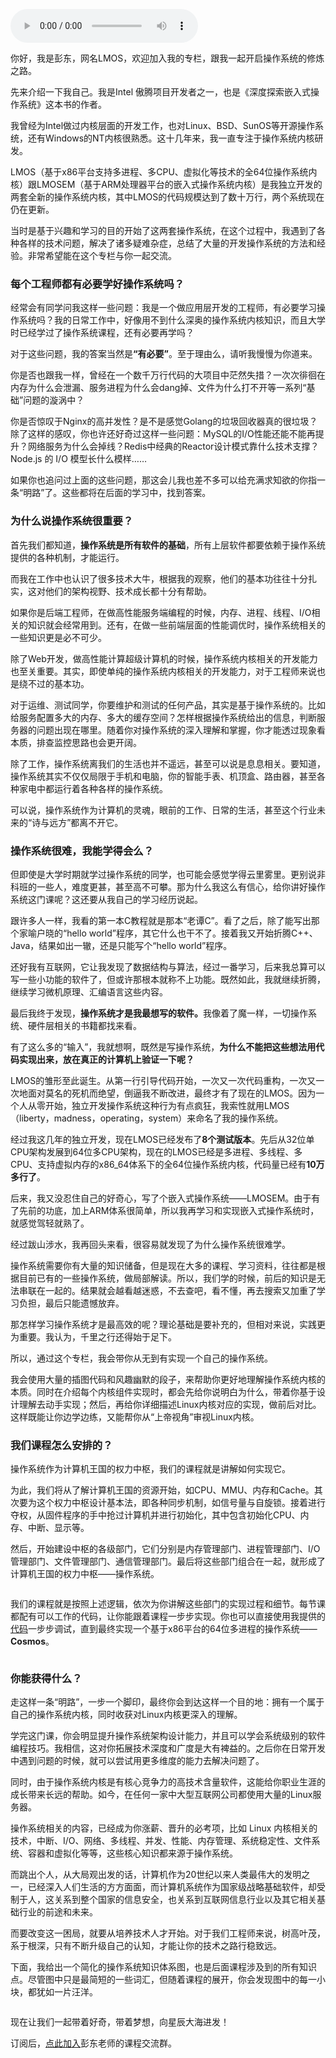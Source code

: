 <audio title="开篇词 _ 为什么要学写一个操作系统？" src="https://static001.geekbang.org/resource/audio/90/e5/903db79b3071509f68d4d55707d351e5.mp3" controls="controls"></audio> 
<p>你好，我是彭东，网名LMOS，欢迎加入我的专栏，跟我一起开启操作系统的修炼之路。</p><p>先来介绍一下我自己。我是Intel 傲腾项目开发者之一，也是《深度探索嵌入式操作系统》这本书的作者。</p><p>我曾经为Intel做过内核层面的开发工作，也对Linux、BSD、SunOS等开源操作系统，还有Windows的NT内核很熟悉。这十几年来，我一直专注于操作系统内核研发。</p><p>LMOS（基于x86平台支持多进程、多CPU、虚拟化等技术的全64位操作系统内核）跟LMOSEM（基于ARM处理器平台的嵌入式操作系统内核）是我独立开发的两套全新的操作系统内核，其中LMOS的代码规模达到了数十万行，两个系统现在仍在更新。</p><p>当时是基于兴趣和学习的目的开始了这两套操作系统，在这个过程中，我遇到了各种各样的技术问题，解决了诸多疑难杂症，总结了大量的开发操作系统的方法和经验。非常希望能在这个专栏与你一起交流。</p><h3>每个工程师都有必要学好操作系统吗？</h3><p>经常会有同学问我这样一些问题：我是一个做应用层开发的工程师，有必要学习操作系统吗？我的日常工作中，好像用不到什么深奥的操作系统内核知识，而且大学时已经学过了操作系统课程，还有必要再学吗？</p><p>对于这些问题，我的答案当然是<strong>“有必要”</strong>。至于理由么，请听我慢慢为你道来。</p><!-- [[[read_end]]] --><p>你是否也跟我一样，曾经在一个数千万行代码的大项目中茫然失措？一次次徘徊在内存为什么会泄漏、服务进程为什么会dang掉、文件为什么打不开等一系列“基础”问题的漩涡中？</p><p>你是否惊叹于Nginx的高并发性？是不是感觉Golang的垃圾回收器真的很垃圾？除了这样的感叹，你也许还好奇过这样一些问题：MySQL的I/O性能还能不能再提升？网络服务为什么会掉线？Redis中经典的Reactor设计模式靠什么技术支撑？Node.js 的 I/O 模型长什么模样……</p><p>如果你也追问过上面的这些问题，那这会儿我也差不多可以给充满求知欲的你指一条“明路”了。这些都将在后面的学习中，找到答案。</p><h3>为什么说操作系统很重要？</h3><p>首先我们都知道，<strong>操作系统是所有软件的基础</strong>，所有上层软件都要依赖于操作系统提供的各种机制，才能运行。</p><p>而我在工作中也认识了很多技术大牛，根据我的观察，他们的基本功往往十分扎实，这对他们的架构视野、技术成长都十分有帮助。</p><p>如果你是后端工程师，在做高性能服务端编程的时候，内存、进程、线程、I/O相关的知识就会经常用到。还有，在做一些前端层面的性能调优时，操作系统相关的一些知识更是必不可少。</p><p>除了Web开发，做高性能计算超级计算机的时候，操作系统内核相关的开发能力也至关重要。其实，即使单纯的操作系统内核相关的开发能力，对于工程师来说也是绕不过的基本功。</p><p>对于运维、测试同学，你要维护和测试的任何产品，其实是基于操作系统的。比如给服务配置多大的内存、多大的缓存空间？怎样根据操作系统给出的信息，判断服务器的问题出现在哪里。随着你对操作系统的深入理解和掌握，你才能透过现象看本质，排查监控思路也会更开阔。</p><p>除了工作，操作系统离我们的生活也并不遥远，甚至可以说是息息相关。要知道，操作系统其实不仅仅局限于手机和电脑，你的智能手表、机顶盒、路由器，甚至各种家电中都运行着各种各样的操作系统。</p><p>可以说，操作系统作为计算机的灵魂，眼前的工作、日常的生活，甚至这个行业未来的“诗与远方”都离不开它。</p><h3>操作系统很难，我能学得会么？</h3><p>但即使是大学时期就学过操作系统的同学，也可能会感觉学得云里雾里。更别说非科班的一些人，难度更甚，甚至高不可攀。那为什么我这么有信心，给你讲好操作系统这门课呢？这还要从我自己的学习经历说起。</p><p>跟许多人一样，我看的第一本C教程就是那本“老谭C”。看了之后，除了能写出那个家喻户晓的“hello world”程序，其它什么也干不了。接着我又开始折腾C++、Java，结果如出一辙，还是只能写个“hello world”程序。</p><p>还好我有互联网，它让我发现了数据结构与算法，经过一番学习，后来我总算可以写一些小功能的软件了，但或许那根本就称不上功能。既然如此，我就继续折腾，继续学习微机原理、汇编语言这些内容。</p><p>最后我终于发现，<strong>操作系统才是我最想写的软件。</strong>我像着了魔一样，一切操作系统、硬件层相关的书籍都找来看。</p><p>有了这么多的“输入”，我就想啊，既然是写操作系统，<strong>为什么不能把这些想法用代码实现出来，放在真正的计算机上验证一下呢？</strong></p><p>LMOS的雏形至此诞生。从第一行引导代码开始，一次又一次代码重构，一次又一次地面对莫名的死机而绝望，倒逼我不断改进，最终才有了现在的LMOS。因为一个人从零开始，独立开发操作系统这种行为有点疯狂，我索性就用LMOS（liberty，madness，operating，system）来命名了我的操作系统。</p><p>经过我这几年的独立开发，现在LMOS已经发布了<strong>8个测试版本</strong>。先后从32位单CPU架构发展到64位多CPU架构，现在的LMOS已经是多进程、多线程、多CPU、支持虚拟内存的x86_64体系下的全64位操作系统内核，代码量已经有<strong>10万多行了</strong>。</p><p>后来，我又没忍住自己的好奇心，写了个嵌入式操作系统——LMOSEM。由于有了先前的功底，加上ARM体系很简单，所以我再学习和实现嵌入式操作系统时，就感觉驾轻就熟了。</p><p>经过跋山涉水，我再回头来看，很容易就发现了为什么操作系统很难学。</p><p>操作系统需要你有大量的知识储备，但是现在大多的课程、学习资料，往往都是根据目前已有的一些操作系统，做局部解读。所以，我们学的时候，前后的知识是无法串联在一起的。结果就会越看越迷惑，不去查吧，看不懂，再去搜索又加重了学习负担，最后只能遗憾放弃。</p><p>那怎样学习操作系统才是最高效的呢？理论基础是要补充的，但相对来说，实践更为重要。我认为，千里之行还得始于足下。</p><p>所以，通过这个专栏，我会带你从无到有实现一个自己的操作系统。</p><p>我会使用大量的插图代码和风趣幽默的段子，来帮助你更好地理解操作系统内核的本质。同时在介绍每个内核组件实现时，都会先给你说明白为什么，带着你基于设计理解去动手实现；然后，再给你详细描述Linux内核对应的实现，做前后对比。这样既能让你边学边练，又能帮你从“上帝视角”审视Linux内核。</p><h3>我们课程怎么安排的？</h3><p>操作系统作为计算机王国的权力中枢，我们的课程就是讲解如何实现它。</p><p>为此，我们将从了解计算机王国的资源开始，如CPU、MMU、内存和Cache。其次要为这个权力中枢设计基本法，即各种同步机制，如信号量与自旋锁。接着进行夺权，从固件程序的手中抢过计算机并进行初始化，其中包含初始化CPU、内存、中断、显示等。</p><p>然后，开始建设中枢的各级部门，它们分别是内存管理部门、进程管理部门、I/O管理部门、文件管理部门、通信管理部门。最后将这些部门组合在一起，就形成了计算机王国的权力中枢——操作系统。</p><p><img src="https://static001.geekbang.org/resource/image/d6/d9/d68f8a262c1582f04377476f9ed9yyd9.jpg?wh=3145*2404" alt="" title="操作系统课程图解"></p><p>我们的课程就是按照上述逻辑，依次为你讲解这些部门的实现过程和细节。每节课都配有可以工作的代码，让你能跟着课程一步步实现。你也可以直接使用我提供的<a href="https://gitee.com/lmos/cosmos">代码</a>一步步调试，直到最终实现一个基于x86平台的64位多进程的操作系统——<strong>Cosmos</strong>。</p><p><img src="https://static001.geekbang.org/resource/image/5f/cf/5fbeyy963478d11db45da0dd3e8effcf.jpg?wh=3245*2265" alt="" title="操作系统核心子部门"></p><h3>你能获得什么？</h3><p>走这样一条“明路”，一步一个脚印，最终你会到达这样一个目的地：拥有一个属于自己的操作系统内核，同时收获对Linux内核更深入的理解。</p><p>学完这门课，你会明显提升操作系统架构设计能力，并且可以学会系统级别的软件编程技巧。我相信，这对你拓展技术深度和广度是大有裨益的。之后你在日常开发中遇到问题的时候，就可以尝试用更多维度的能力去解决问题了。</p><p>同时，由于操作系统内核是有核心竞争力的高技术含量软件，这能给你职业生涯的成长带来长远的帮助。如今，在任何一家中大型互联网公司都使用大量的Linux服务器。</p><p>操作系统相关的内容，已经成为你涨薪、晋升的必考项，比如 Linux 内核相关的技术，中断、I/O、网络、多线程、并发、性能、内存管理、系统稳定性、文件系统、容器和虚拟化等等，这些核心知识都来源于操作系统。</p><p>而跳出个人，从大局观出发的话，计算机作为20世纪以来人类最伟大的发明之一，已经深入人们生活的方方面面，而计算机系统作为国家级战略基础软件，却受制于人，这关系到整个国家的信息安全，也关系到互联网信息行业以及其它相关基础行业的前途和未来。</p><p>而要改变这一困局，就要从培养技术人才开始。对于我们工程师来说，树高叶茂，系于根深，只有不断升级自己的认知，才能让你的技术之路行稳致远。</p><p>下面，我给出一个简化的操作系统知识体系图，也是后面课程涉及到的所有知识点。尽管图中只是最简短的一些词汇，但随着课程的展开，你会发现图中的每一小块，都犹如一片汪洋。</p><p><img src="https://static001.geekbang.org/resource/image/2c/bd/2c6abcd035e5c83cdd7d356eca26b9bd.jpg?wh=6120*6599" alt=""></p><p>现在让我们一起带着好奇，带着梦想，向星辰大海进发！</p><p>订阅后，<a href="https://jinshuju.net/f/I8cmAO">点此加入</a>彭东老师的课程交流群。</p>